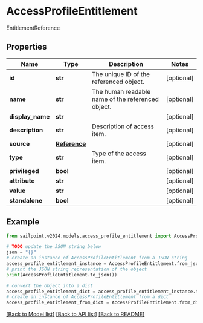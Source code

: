 # AccessProfileEntitlement

EntitlementReference

## Properties

Name | Type | Description | Notes
------------ | ------------- | ------------- | -------------
**id** | **str** | The unique ID of the referenced object. | [optional] 
**name** | **str** | The human readable name of the referenced object. | [optional] 
**display_name** | **str** |  | [optional] 
**description** | **str** | Description of access item. | [optional] 
**source** | [**Reference**](Reference.md) |  | [optional] 
**type** | **str** | Type of the access item. | [optional] 
**privileged** | **bool** |  | [optional] 
**attribute** | **str** |  | [optional] 
**value** | **str** |  | [optional] 
**standalone** | **bool** |  | [optional] 

## Example

```python
from sailpoint.v2024.models.access_profile_entitlement import AccessProfileEntitlement

# TODO update the JSON string below
json = "{}"
# create an instance of AccessProfileEntitlement from a JSON string
access_profile_entitlement_instance = AccessProfileEntitlement.from_json(json)
# print the JSON string representation of the object
print(AccessProfileEntitlement.to_json())

# convert the object into a dict
access_profile_entitlement_dict = access_profile_entitlement_instance.to_dict()
# create an instance of AccessProfileEntitlement from a dict
access_profile_entitlement_from_dict = AccessProfileEntitlement.from_dict(access_profile_entitlement_dict)
```
[[Back to Model list]](../README.md#documentation-for-models) [[Back to API list]](../README.md#documentation-for-api-endpoints) [[Back to README]](../README.md)



